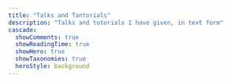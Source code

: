 ```yaml
---
title: "Talks and Tantorials"
description: "Talks and tutorials I have given, in text form"
cascade:
  showComments: true
  showReadingTime: true
  showHero: true
  showTaxonomies: true
  heroStyle: background
---
```

